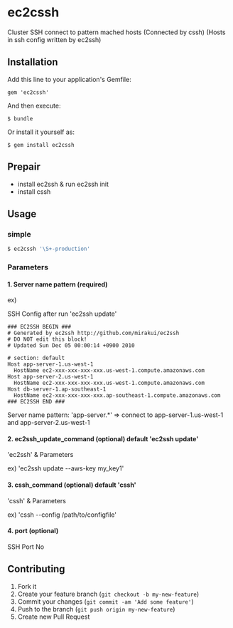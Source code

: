 # ec2cssh

Cluster SSH connect to pattern mached hosts (Connected by cssh) (Hosts in ssh config written by ec2ssh)

## Installation

Add this line to your application's Gemfile:

    gem 'ec2cssh'

And then execute:

    $ bundle

Or install it yourself as:

    $ gem install ec2cssh

## Prepair

- install ec2ssh & run ec2ssh init
- install cssh

## Usage

### simple

````sh
$ ec2cssh '\S+-production' 
````

### Parameters

#### 1. Server name pattern (required)

ex) 

SSH Config after run 'ec2ssh update'
````
### EC2SSH BEGIN ###
# Generated by ec2ssh http://github.com/mirakui/ec2ssh
# DO NOT edit this block!
# Updated Sun Dec 05 00:00:14 +0900 2010

# section: default
Host app-server-1.us-west-1
  HostName ec2-xxx-xxx-xxx-xxx.us-west-1.compute.amazonaws.com
Host app-server-2.us-west-1
  HostName ec2-xxx-xxx-xxx-xxx.us-west-1.compute.amazonaws.com
Host db-server-1.ap-southeast-1
  HostName ec2-xxx-xxx-xxx-xxx.ap-southeast-1.compute.amazonaws.com
### EC2SSH END ###
````

Server name pattern: 'app-server.*' => connect to app-server-1.us-west-1 and app-server-2.us-west-1

#### 2. ec2ssh_update_command (optional) default 'ec2ssh update'

'ec2ssh' & Parameters 

ex) 'ec2ssh update --aws-key my_key1'

#### 3. cssh_command (optional) default 'cssh'

'cssh' & Parameters

ex) 'cssh --config /path/to/configfile'

#### 4. port (optional)

SSH Port No

## Contributing

1. Fork it
2. Create your feature branch (`git checkout -b my-new-feature`)
3. Commit your changes (`git commit -am 'Add some feature'`)
4. Push to the branch (`git push origin my-new-feature`)
5. Create new Pull Request
